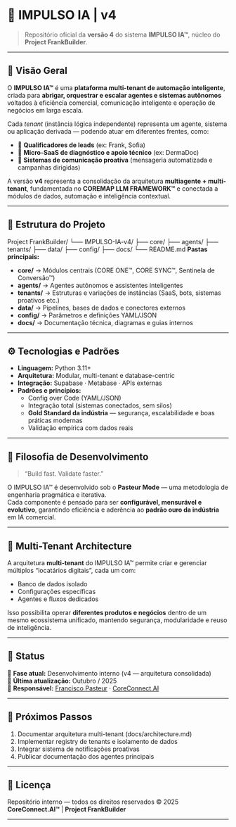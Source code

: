 # 🚀 IMPULSO IA | v4

> Repositório oficial da **versão 4** do sistema **IMPULSO IA™**, núcleo do **Project FrankBuilder**.

---

## 📘 Visão Geral

O **IMPULSO IA™** é uma **plataforma multi-tenant de automação inteligente**, criada para **abrigar, orquestrar e escalar agentes e sistemas autônomos** voltados à eficiência comercial, comunicação inteligente e operação de negócios em larga escala.

Cada *tenant* (instância lógica independente) representa um agente, sistema ou aplicação derivada — podendo atuar em diferentes frentes, como:

- 🤖 **Qualificadores de leads** (ex: Frank, Sofia)  
- 🧬 **Micro-SaaS de diagnóstico e apoio técnico** (ex: DermaDoc)  
- 💬 **Sistemas de comunicação proativa** (mensageria automatizada e campanhas dirigidas)  

A versão **v4** representa a consolidação da arquitetura **multiagente + multi-tenant**, fundamentada no **COREMAP LLM FRAMEWORK™** e conectada a módulos de dados, automação e inteligência contextual.

---

## 🧩 Estrutura do Projeto
Project FrankBuilder/
└── IMPULSO-IA-v4/
├── core/
├── agents/
├── tenants/
├── data/
├── config/
├── docs/
└── README.md
**Pastas principais:**

- **core/** → Módulos centrais (CORE ONE™, CORE SYNC™, Sentinela de Conversão™)  
- **agents/** → Agentes autônomos e assistentes inteligentes  
- **tenants/** → Estruturas e variações de instâncias (SaaS, bots, sistemas proativos etc.)  
- **data/** → Pipelines, bases de dados e conectores externos  
- **config/** → Parâmetros e definições YAML/JSON  
- **docs/** → Documentação técnica, diagramas e guias internos  

---

## ⚙️ Tecnologias e Padrões

- **Linguagem:** Python 3.11+  
- **Arquitetura:** Modular, multi-tenant e database-centric  
- **Integração:** Supabase · Metabase · APIs externas  
- **Padrões e princípios:**  
  - Config over Code (YAML/JSON)  
  - Integração total (sistemas conectados, sem silos)  
  - **Gold Standard da indústria** — segurança, escalabilidade e boas práticas modernas  
  - Validação empírica com dados reais  

---

## 🧠 Filosofia de Desenvolvimento

> “Build fast. Validate faster.”

O IMPULSO IA™ é desenvolvido sob o **Pasteur Mode** — uma metodologia de engenharia pragmática e iterativa.  
Cada componente é pensado para ser **configurável, mensurável e evolutivo**, garantindo eficiência e aderência ao **padrão ouro da indústria** em IA comercial.

---

## 🧱 Multi-Tenant Architecture

A arquitetura **multi-tenant** do IMPULSO IA™ permite criar e gerenciar múltiplos “locatários digitais”, cada um com:
- Banco de dados isolado  
- Configurações específicas  
- Agentes e fluxos dedicados  

Isso possibilita operar **diferentes produtos e negócios** dentro de um mesmo ecossistema unificado, mantendo segurança, modularidade e reuso de inteligência.

---

## 📍 Status

🧪 **Fase atual:** Desenvolvimento interno (v4 — arquitetura consolidada)  
📅 **Última atualização:** Outubro / 2025  
📍 **Responsável:** [Francisco Pasteur](https://github.com/pasteur) · [CoreConnect.AI](https://www.coreconnectai.com)  

---

## 🧭 Próximos Passos

1. Documentar arquitetura multi-tenant (docs/architecture.md)  
2. Implementar registry de tenants e isolamento de dados  
3. Integrar sistema de notificações proativas  
4. Publicar documentação dos agentes principais  

---

## 📄 Licença

Repositório interno — todos os direitos reservados © 2025  
**CoreConnect.AI™** | **Project FrankBuilder**

---
